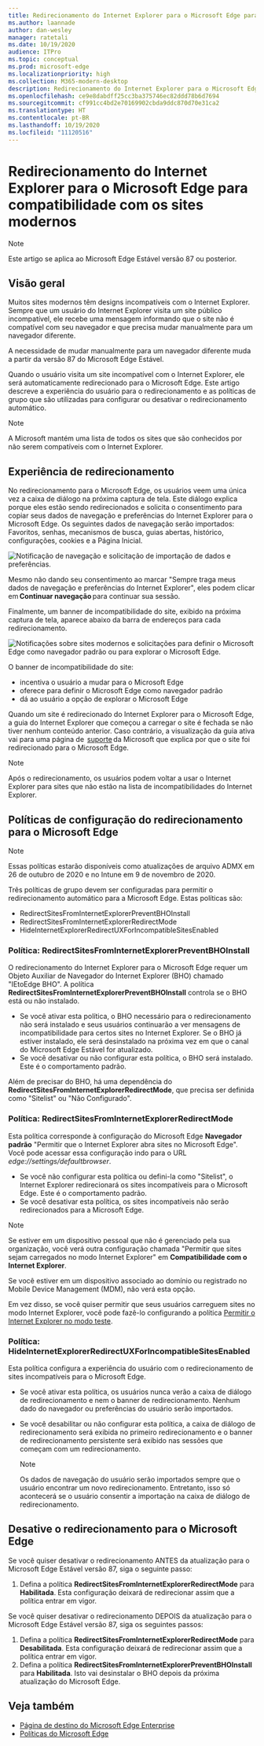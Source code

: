 ```yaml
---
title: Redirecionamento do Internet Explorer para o Microsoft Edge para compatibilidade com os sites modernos
ms.author: laannade
author: dan-wesley
manager: ratetali
ms.date: 10/19/2020
audience: ITPro
ms.topic: conceptual
ms.prod: microsoft-edge
ms.localizationpriority: high
ms.collection: M365-modern-desktop
description: Redirecionamento do Internet Explorer para o Microsoft Edge para compatibilidade com os sites modernos
ms.openlocfilehash: ce9e8dabdff25cc3ba375746ec82ddd78b6d7694
ms.sourcegitcommit: cf991cc4bd2e70169902cbda9ddc870d70e31ca2
ms.translationtype: HT
ms.contentlocale: pt-BR
ms.lasthandoff: 10/19/2020
ms.locfileid: "11120516"
---
```

# Redirecionamento do Internet Explorer para o Microsoft Edge para compatibilidade com os sites modernos

> [!NOTE]
> Este artigo se aplica ao Microsoft Edge Estável versão 87 ou posterior.

## Visão geral

Muitos sites modernos têm designs incompatíveis com o Internet Explorer. Sempre que um usuário do Internet Explorer visita um site público incompatível, ele recebe uma mensagem informando que o site não é compatível com seu navegador e que precisa mudar manualmente para um navegador diferente.

A necessidade de mudar manualmente para um navegador diferente muda a partir da versão 87 do Microsoft Edge Estável.

Quando o usuário visita um site incompatível com o Internet Explorer, ele será automaticamente redirecionado para o Microsoft Edge. Este artigo descreve a experiência do usuário para o redirecionamento e as políticas de grupo que são utilizadas para configurar ou desativar o redirecionamento automático.

> [!NOTE]
> A Microsoft mantém uma lista de todos os sites que são conhecidos por não serem compatíveis com o Internet Explorer.

## Experiência de redirecionamento

No redirecionamento para o Microsoft Edge, os usuários veem uma única vez a caixa de diálogo na próxima captura de tela. Este diálogo explica porque eles estão sendo redirecionados e solicita o consentimento para copiar seus dados de navegação e preferências do Internet Explorer para o Microsoft Edge. Os seguintes dados de navegação serão importados: Favoritos, senhas, mecanismos de busca, guias abertas, histórico, configurações, cookies e a Página Inicial.

![Notificação de navegação e solicitação de importação de dados e preferências.](media/edge-learnmore-neededge/neededge-dialog1.png)

Mesmo não dando seu consentimento ao marcar "Sempre traga meus dados de navegação e preferências do Internet Explorer", eles podem clicar em **Continuar navegação** para continuar sua sessão.

Finalmente, um banner de incompatibilidade do site, exibido na próxima captura de tela, aparece abaixo da barra de endereços para cada redirecionamento.

![Notificações sobre sites modernos e solicitações para definir o Microsoft Edge como navegador padrão ou para explorar o Microsoft Edge.](media/edge-learnmore-neededge/neededge-banner.png)

O banner de incompatibilidade do site:

- incentiva o usuário a mudar para o Microsoft Edge
- oferece para definir o Microsoft Edge como navegador padrão
- dá ao usuário a opção de explorar o Microsoft Edge

Quando um site é redirecionado do Internet Explorer para o Microsoft Edge, a guia do Internet Explorer que começou a carregar o site é fechada se não tiver nenhum conteúdo anterior. Caso contrário, a visualização da guia ativa vai para uma  página de  [suporte](https://support.microsoft.com/office/the-website-you-were-trying-to-reach-doesn-t-work-with-internet-explorer-8f5fc675-cd47-414c-9535-12821ddfc554?ui=en-US&rs=en-US&ad=US) da Microsoft que explica por que o site foi redirecionado para o Microsoft Edge.

> [!NOTE]
> Após o redirecionamento, os usuários podem voltar a usar o Internet Explorer para sites que não estão na lista de incompatibilidades do Internet Explorer.  

## Políticas de configuração do redirecionamento para o Microsoft Edge

> [!NOTE]
> Essas políticas estarão disponíveis como atualizações de arquivo ADMX em 26 de outubro de 2020 e no Intune em 9 de novembro de 2020.

Três políticas de grupo devem ser configuradas para permitir o redirecionamento automático para a Microsoft Edge. Estas políticas são:

- RedirectSitesFromInternetExplorerPreventBHOInstall
- RedirectSitesFromInternetExplorerRedirectMode
- HideInternetExplorerRedirectUXForIncompatibleSitesEnabled

### Política: RedirectSitesFromInternetExplorerPreventBHOInstall

O redirecionamento do Internet Explorer para o Microsoft Edge requer um Objeto Auxiliar de Navegador do Internet Explorer (BHO) chamado "IEtoEdge BHO". A política **RedirectSitesFromInternetExplorerPreventBHOInstall** controla se o BHO está ou não instalado.  

- Se você ativar esta política, o BHO necessário para o redirecionamento não será instalado e seus usuários continuarão a ver mensagens de incompatibilidade para certos sites no Internet Explorer. Se o BHO já estiver instalado, ele será desinstalado na próxima vez em que o canal do Microsoft Edge Estável for atualizado.
- Se você desativar ou não configurar esta política, o BHO será instalado. Este é o comportamento padrão.

Além de precisar do BHO, há uma dependência do **RedirectSitesFromInternetExplorerRedirectMode**, que precisa ser definida como "Sitelist" ou "Não Configurado".

### Política: RedirectSitesFromInternetExplorerRedirectMode

 Esta política corresponde à configuração do Microsoft Edge **Navegador padrão** "Permitir que o Internet Explorer abra sites no Microsoft Edge". Você pode acessar essa configuração indo para o URL *edge://settings/defaultbrowser*.  

- Se você não configurar esta política ou defini-la como "Sitelist", o Internet Explorer redirecionará os sites incompatíveis para o Microsoft Edge. Este é o comportamento padrão.
- Se você desativar esta política, os sites incompatíveis não serão redirecionados para a Microsoft Edge.

> [!NOTE]
> Se estiver em um dispositivo pessoal que não é gerenciado pela sua organização, você verá outra configuração chamada "Permitir que sites sejam carregados no modo Internet Explorer" em **Compatibilidade com o Internet Explorer**.
>
>Se você estiver em um dispositivo associado ao domínio ou registrado no Mobile Device Management (MDM), não verá esta opção.
>
> Em vez disso, se você quiser permitir que seus usuários carreguem sites no modo Internet Explorer, você pode fazê-lo configurando a política [Permitir o Internet Explorer no modo teste](https://docs.microsoft.com/deployedge/microsoft-edge-policies#allow-internet-explorer-mode-testing).

### Política: HideInternetExplorerRedirectUXForIncompatibleSitesEnabled

Esta política configura a experiência do usuário com o redirecionamento de sites incompatíveis para o Microsoft Edge.  

- Se você ativar esta política, os usuários nunca verão a caixa de diálogo de redirecionamento e nem o banner de redirecionamento. Nenhum dado do navegador ou preferências do usuário serão importados.
- Se você desabilitar ou não configurar esta política, a caixa de diálogo de redirecionamento será exibida no primeiro redirecionamento e o banner de redirecionamento persistente será exibido nas sessões que começam com um redirecionamento.

  > [!NOTE]
  > Os dados de navegação do usuário serão importados sempre que o usuário encontrar um novo redirecionamento. Entretanto, isso só acontecerá se o usuário consentir a importação na caixa de diálogo de redirecionamento.

## Desative o redirecionamento para o Microsoft Edge

Se você quiser desativar o redirecionamento ANTES da atualização para o Microsoft Edge Estável versão 87, siga o seguinte passo:

1. Defina a política **RedirectSitesFromInternetExplorerRedirectMode** para **Habilitada**. Esta configuração deixará de redirecionar assim que a política entrar em vigor.

Se você quiser desativar o redirecionamento DEPOIS da atualização para o Microsoft Edge Estável versão 87, siga os seguintes passos:

1. Defina a política **RedirectSitesFromInternetExplorerRedirectMode** para **Desabilitada**. Esta configuração deixará de redirecionar assim que a política entrar em vigor.
2. Defina a política **RedirectSitesFromInternetExplorerPreventBHOInstall** para **Habilitada**. Isto vai desinstalar o BHO depois da próxima atualização do Microsoft Edge.

## Veja também

- [Página de destino do Microsoft Edge Enterprise](https://aka.ms/EdgeEnterprise)
- [Políticas do Microsoft Edge](https://docs.microsoft.com/deployedge/microsoft-edge-policies)